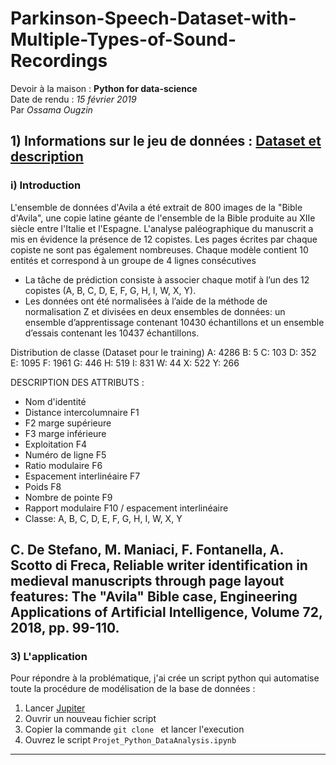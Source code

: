 # Parkinson-Speech-Dataset-with-Multiple-Types-of-Sound-Recordings
Devoir à la maison : __Python for data-science__   
Date de rendu : *15 février 2019*  
Par _Ossama Ougzin_



## 1) Informations sur le jeu de données : [Dataset et description](https://archive.ics.uci.edu/ml/datasets/Avila)

### i) Introduction

L'ensemble de données d'Avila a été extrait de 800 images de la "Bible d'Avila", une copie latine géante de l'ensemble de la Bible produite au XIIe siècle entre l'Italie et l'Espagne.
L'analyse paléographique du manuscrit a mis en évidence la présence de 12 copistes. Les pages écrites par chaque copiste ne sont pas également nombreuses.
Chaque modèle contient 10 entités et correspond à un groupe de 4 lignes consécutives

* La tâche de prédiction consiste à associer chaque motif à l’un des 12 copistes (A, B, C, D, E, F, G, H, I, W, X, Y).
* Les données ont été normalisées à l’aide de la méthode de normalisation Z et divisées en deux ensembles de données: un ensemble d’apprentissage contenant 10430 échantillons et un ensemble d’essais contenant les 10437 échantillons.

Distribution de classe (Dataset pour le training)
A: 4286
B: 5
C: 103
D: 352
E: 1095
F: 1961
G: 446
H: 519
I: 831
W: 44
X: 522
Y: 266

DESCRIPTION DES ATTRIBUTS : 

* Nom d'identité
* Distance intercolumnaire F1
* F2 marge supérieure
* F3 marge inférieure
* Exploitation F4
* Numéro de ligne F5
* Ratio modulaire F6
* Espacement interlinéaire F7
* Poids F8
* Nombre de pointe F9
* Rapport modulaire F10 / espacement interlinéaire
* Classe: A, B, C, D, E, F, G, H, I, W, X, Y


C. De Stefano, M. Maniaci, F. Fontanella, A. Scotto di Freca,
Reliable writer identification in medieval manuscripts through page layout features: The "Avila" Bible case, Engineering Applications of Artificial Intelligence, Volume 72, 2018, pp. 99-110.
-----------------  

### 3) L'application

Pour répondre à la problématique, j'ai crée un script python qui automatise toute la procédure de modélisation de la base de données :  

1. Lancer [Jupiter](https://jupyter.org/install)  
2. Ouvrir un nouveau fichier script  
3. Copier la commande `git clone ` et lancer l'execution   
5. Ouvrez le script `Projet_Python_DataAnalysis.ipynb`  

-----------------    
